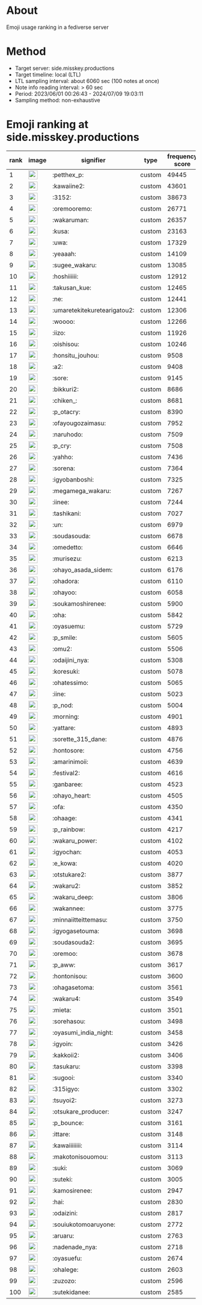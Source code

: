 # About
Emoji usage ranking in a fediverse server

# Method
- Target server: side.misskey.productions
- Target timeline: local (LTL)
- LTL sampling interval: about 6060 sec (100 notes at once)
- Note info reading interval: > 60 sec
- Period: 2023/06/01 00:26:43 - 2024/07/09 19:03:11 
- Sampling method: non-exhaustive

# Emoji ranking at side.misskey.productions

|rank|image|signifier|type|frequency score|
|----|----|----|----|----|
|1|<img height="24" src="https://side.misskey.productions/emoji/petthex_p.webp">|:petthex_p:|custom|49445|
|2|<img height="24" src="https://side.misskey.productions/emoji/kawaiine2.webp">|:kawaiine2:|custom|43601|
|3|<img height="24" src="https://side.misskey.productions/emoji/3152.webp">|:3152:|custom|38673|
|4|<img height="24" src="https://side.misskey.productions/emoji/oremooremo.webp">|:oremooremo:|custom|26771|
|5|<img height="24" src="https://side.misskey.productions/emoji/wakaruman.webp">|:wakaruman:|custom|26357|
|6|<img height="24" src="https://side.misskey.productions/emoji/kusa.webp">|:kusa:|custom|23163|
|7|<img height="24" src="https://side.misskey.productions/emoji/uwa.webp">|:uwa:|custom|17329|
|8|<img height="24" src="https://side.misskey.productions/emoji/yeaaah.webp">|:yeaaah:|custom|14109|
|9|<img height="24" src="https://side.misskey.productions/emoji/sugee_wakaru.webp">|:sugee_wakaru:|custom|13085|
|10|<img height="24" src="https://side.misskey.productions/emoji/hoshiiiiii.webp">|:hoshiiiiii:|custom|12912|
|11|<img height="24" src="https://side.misskey.productions/emoji/takusan_kue.webp">|:takusan_kue:|custom|12465|
|12|<img height="24" src="https://side.misskey.productions/emoji/ne.webp">|:ne:|custom|12441|
|13|<img height="24" src="https://side.misskey.productions/emoji/umaretekitekuretearigatou2.webp">|:umaretekitekuretearigatou2:|custom|12306|
|14|<img height="24" src="https://side.misskey.productions/emoji/woooo.webp">|:woooo:|custom|12266|
|15|<img height="24" src="https://side.misskey.productions/emoji/iizo.webp">|:iizo:|custom|11926|
|16|<img height="24" src="https://side.misskey.productions/emoji/oishisou.webp">|:oishisou:|custom|10246|
|17|<img height="24" src="https://side.misskey.productions/emoji/honsitu_jouhou.webp">|:honsitu_jouhou:|custom|9508|
|18|<img height="24" src="https://side.misskey.productions/emoji/a2.webp">|:a2:|custom|9408|
|19|<img height="24" src="https://side.misskey.productions/emoji/sore.webp">|:sore:|custom|9145|
|20|<img height="24" src="https://side.misskey.productions/emoji/bikkuri2.webp">|:bikkuri2:|custom|8686|
|21|<img height="24" src="https://side.misskey.productions/emoji/chiken_.webp">|:chiken_:|custom|8681|
|22|<img height="24" src="https://side.misskey.productions/emoji/p_otacry.webp">|:p_otacry:|custom|8390|
|23|<img height="24" src="https://side.misskey.productions/emoji/ofayougozaimasu.webp">|:ofayougozaimasu:|custom|7952|
|24|<img height="24" src="https://side.misskey.productions/emoji/naruhodo.webp">|:naruhodo:|custom|7509|
|25|<img height="24" src="https://side.misskey.productions/emoji/p_cry.webp">|:p_cry:|custom|7508|
|26|<img height="24" src="https://side.misskey.productions/emoji/yahho.webp">|:yahho:|custom|7436|
|27|<img height="24" src="https://side.misskey.productions/emoji/sorena.webp">|:sorena:|custom|7364|
|28|<img height="24" src="https://side.misskey.productions/emoji/igyobanboshi.webp">|:igyobanboshi:|custom|7325|
|29|<img height="24" src="https://side.misskey.productions/emoji/megamega_wakaru.webp">|:megamega_wakaru:|custom|7267|
|30|<img height="24" src="https://side.misskey.productions/emoji/iinee.webp">|:iinee:|custom|7244|
|31|<img height="24" src="https://side.misskey.productions/emoji/tashikani.webp">|:tashikani:|custom|7027|
|32|<img height="24" src="https://side.misskey.productions/emoji/un.webp">|:un:|custom|6979|
|33|<img height="24" src="https://side.misskey.productions/emoji/soudasouda.webp">|:soudasouda:|custom|6678|
|34|<img height="24" src="https://side.misskey.productions/emoji/omedetto.webp">|:omedetto:|custom|6646|
|35|<img height="24" src="https://side.misskey.productions/emoji/murisezu.webp">|:murisezu:|custom|6213|
|36|<img height="24" src="https://side.misskey.productions/emoji/ohayo_asada_sidem.webp">|:ohayo_asada_sidem:|custom|6176|
|37|<img height="24" src="https://side.misskey.productions/emoji/ohadora.webp">|:ohadora:|custom|6110|
|38|<img height="24" src="https://side.misskey.productions/emoji/ohayoo.webp">|:ohayoo:|custom|6058|
|39|<img height="24" src="https://side.misskey.productions/emoji/soukamoshirenee.webp">|:soukamoshirenee:|custom|5900|
|40|<img height="24" src="https://side.misskey.productions/emoji/oha.webp">|:oha:|custom|5842|
|41|<img height="24" src="https://side.misskey.productions/emoji/oyasuemu.webp">|:oyasuemu:|custom|5729|
|42|<img height="24" src="https://side.misskey.productions/emoji/p_smile.webp">|:p_smile:|custom|5605|
|43|<img height="24" src="https://side.misskey.productions/emoji/omu2.webp">|:omu2:|custom|5506|
|44|<img height="24" src="https://side.misskey.productions/emoji/odaijini_nya.webp">|:odaijini_nya:|custom|5308|
|45|<img height="24" src="https://side.misskey.productions/emoji/koresuki.webp">|:koresuki:|custom|5078|
|46|<img height="24" src="https://side.misskey.productions/emoji/ohatessimo.webp">|:ohatessimo:|custom|5065|
|47|<img height="24" src="https://side.misskey.productions/emoji/iine.webp">|:iine:|custom|5023|
|48|<img height="24" src="https://side.misskey.productions/emoji/p_nod.webp">|:p_nod:|custom|5004|
|49|<img height="24" src="https://side.misskey.productions/emoji/morning.webp">|:morning:|custom|4901|
|50|<img height="24" src="https://side.misskey.productions/emoji/yattare.webp">|:yattare:|custom|4893|
|51|<img height="24" src="https://side.misskey.productions/emoji/sorette_315_dane.webp">|:sorette_315_dane:|custom|4876|
|52|<img height="24" src="https://side.misskey.productions/emoji/hontosore.webp">|:hontosore:|custom|4756|
|53|<img height="24" src="https://side.misskey.productions/emoji/amarinimoii.webp">|:amarinimoii:|custom|4639|
|54|<img height="24" src="https://side.misskey.productions/emoji/festival2.webp">|:festival2:|custom|4616|
|55|<img height="24" src="https://side.misskey.productions/emoji/ganbaree.webp">|:ganbaree:|custom|4523|
|56|<img height="24" src="https://side.misskey.productions/emoji/ohayo_heart.webp">|:ohayo_heart:|custom|4505|
|57|<img height="24" src="https://side.misskey.productions/emoji/ofa.webp">|:ofa:|custom|4350|
|58|<img height="24" src="https://side.misskey.productions/emoji/ohaage.webp">|:ohaage:|custom|4341|
|59|<img height="24" src="https://side.misskey.productions/emoji/p_rainbow.webp">|:p_rainbow:|custom|4217|
|60|<img height="24" src="https://side.misskey.productions/emoji/wakaru_power.webp">|:wakaru_power:|custom|4102|
|61|<img height="24" src="https://side.misskey.productions/emoji/igyochan.webp">|:igyochan:|custom|4053|
|62|<img height="24" src="https://side.misskey.productions/emoji/e_kowa.webp">|:e_kowa:|custom|4020|
|63|<img height="24" src="https://side.misskey.productions/emoji/otstukare2.webp">|:otstukare2:|custom|3877|
|64|<img height="24" src="https://side.misskey.productions/emoji/wakaru2.webp">|:wakaru2:|custom|3852|
|65|<img height="24" src="https://side.misskey.productions/emoji/wakaru_deep.webp">|:wakaru_deep:|custom|3806|
|66|<img height="24" src="https://side.misskey.productions/emoji/wakannee.webp">|:wakannee:|custom|3775|
|67|<img height="24" src="https://side.misskey.productions/emoji/minnaiitteittemasu.webp">|:minnaiitteittemasu:|custom|3750|
|68|<img height="24" src="https://side.misskey.productions/emoji/igyogasetouma.webp">|:igyogasetouma:|custom|3698|
|69|<img height="24" src="https://side.misskey.productions/emoji/soudasouda2.webp">|:soudasouda2:|custom|3695|
|70|<img height="24" src="https://side.misskey.productions/emoji/oremoo.webp">|:oremoo:|custom|3678|
|71|<img height="24" src="https://side.misskey.productions/emoji/p_aww.webp">|:p_aww:|custom|3617|
|72|<img height="24" src="https://side.misskey.productions/emoji/hontonisou.webp">|:hontonisou:|custom|3600|
|73|<img height="24" src="https://side.misskey.productions/emoji/ohagasetoma.webp">|:ohagasetoma:|custom|3561|
|74|<img height="24" src="https://side.misskey.productions/emoji/wakaru4.webp">|:wakaru4:|custom|3549|
|75|<img height="24" src="https://side.misskey.productions/emoji/mieta.webp">|:mieta:|custom|3501|
|76|<img height="24" src="https://side.misskey.productions/emoji/sorehasou.webp">|:sorehasou:|custom|3498|
|77|<img height="24" src="https://side.misskey.productions/emoji/oyasumi_india_night.webp">|:oyasumi_india_night:|custom|3458|
|78|<img height="24" src="https://side.misskey.productions/emoji/igyoin.webp">|:igyoin:|custom|3426|
|79|<img height="24" src="https://side.misskey.productions/emoji/kakkoii2.webp">|:kakkoii2:|custom|3406|
|80|<img height="24" src="https://side.misskey.productions/emoji/tasukaru.webp">|:tasukaru:|custom|3398|
|81|<img height="24" src="https://side.misskey.productions/emoji/sugooi.webp">|:sugooi:|custom|3340|
|82|<img height="24" src="https://side.misskey.productions/emoji/315igyo.webp">|:315igyo:|custom|3302|
|83|<img height="24" src="https://side.misskey.productions/emoji/tsuyoi2.webp">|:tsuyoi2:|custom|3273|
|84|<img height="24" src="https://side.misskey.productions/emoji/otsukare_producer.webp">|:otsukare_producer:|custom|3247|
|85|<img height="24" src="https://side.misskey.productions/emoji/p_bounce.webp">|:p_bounce:|custom|3161|
|86|<img height="24" src="https://side.misskey.productions/emoji/ittare.webp">|:ittare:|custom|3148|
|87|<img height="24" src="https://side.misskey.productions/emoji/kawaiiiiiiii.webp">|:kawaiiiiiiii:|custom|3114|
|88|<img height="24" src="https://side.misskey.productions/emoji/makotonisouomou.webp">|:makotonisouomou:|custom|3113|
|89|<img height="24" src="https://side.misskey.productions/emoji/suki.webp">|:suki:|custom|3069|
|90|<img height="24" src="https://side.misskey.productions/emoji/suteki.webp">|:suteki:|custom|3005|
|91|<img height="24" src="https://side.misskey.productions/emoji/kamosirenee.webp">|:kamosirenee:|custom|2947|
|92|<img height="24" src="https://side.misskey.productions/emoji/hai.webp">|:hai:|custom|2830|
|93|<img height="24" src="https://side.misskey.productions/emoji/odaizini.webp">|:odaizini:|custom|2817|
|94|<img height="24" src="https://side.misskey.productions/emoji/souiukotomoaruyone.webp">|:souiukotomoaruyone:|custom|2772|
|95|<img height="24" src="https://side.misskey.productions/emoji/aruaru.webp">|:aruaru:|custom|2763|
|96|<img height="24" src="https://side.misskey.productions/emoji/nadenade_nya.webp">|:nadenade_nya:|custom|2718|
|97|<img height="24" src="https://side.misskey.productions/emoji/oyasuefu.webp">|:oyasuefu:|custom|2674|
|98|<img height="24" src="https://side.misskey.productions/emoji/ohalege.webp">|:ohalege:|custom|2603|
|99|<img height="24" src="https://side.misskey.productions/emoji/zuzozo.webp">|:zuzozo:|custom|2596|
|100|<img height="24" src="https://side.misskey.productions/emoji/sutekidanee.webp">|:sutekidanee:|custom|2585|
